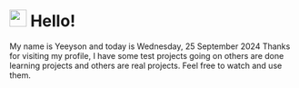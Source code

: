  <h1>
    <img src="https://emojis.slackmojis.com/emojis/images/1643510097/45343/hi.gif?1643510097" width="30"/> 
    Hello!
 </h1>
 <p>
    My name is Yeeyson and today is Wednesday, 25 September 2024
    Thanks for visiting my profile, I have some test projects going on others are done learning projects and others are real projects.
    Feel free to watch and use them.
 </p>